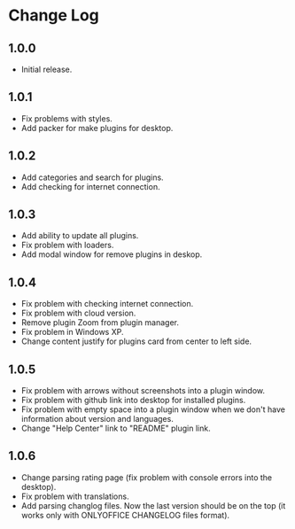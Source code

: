 # Change Log

## 1.0.0

* Initial release.

## 1.0.1

* Fix problems with styles.
* Add packer for make plugins for desktop.

## 1.0.2

* Add categories and search for plugins.
* Add checking for internet connection.

## 1.0.3

* Add ability to update all plugins.
* Fix problem with loaders.
* Add modal window for remove plugins in deskop.

## 1.0.4

* Fix problem with checking internet connection.
* Fix problem with cloud version.
* Remove plugin Zoom from plugin manager.
* Fix problem in Windows XP.
* Change content justify for plugins card from center to left side.

## 1.0.5

* Fix problem with arrows without screenshots into a plugin window.
* Fix problem with github link into desktop for installed plugins.
* Fix problem with empty space into a plugin window when we don't have information about version and languages.
* Change "Help Center" link to "README" plugin link.

## 1.0.6

* Change parsing rating page (fix problem with console errors into the desktop).
* Fix problem with translations.
* Add parsing changlog files. Now the last version should be on the top (it works only with ONLYOFFICE CHANGELOG files format).